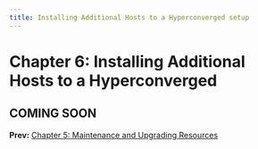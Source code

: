 ```yaml
---
title: Installing Additional Hosts to a Hyperconverged setup
---
```


# Chapter 6:  Installing Additional Hosts to a Hyperconverged
## COMING SOON

**Prev:** [Chapter 5: Maintenance and Upgrading Resources](../gluster-hyperconverged/chap-Maintenance_and_Upgrading_Resources)
